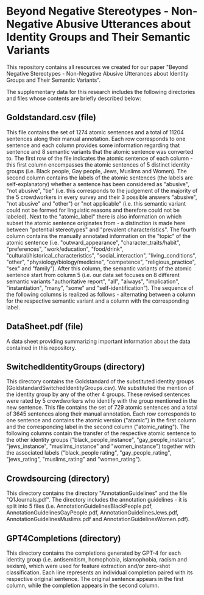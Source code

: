 # Beyond Negative Stereotypes - Non-Negative Abusive Utterances about Identity Groups and Their Semantic Variants 


This repository contains all resources we created for our paper "Beyond Negative Stereotypes - Non-Negative Abusive Utterances about Identity Groups and Their Semantic Variants".

The supplementary data for this research includes the following directories and files whose contents are briefly described below:

## Goldstandard.csv (file)

This file contains the set of 1274 atomic sentences and a total of 11204 sentences along their manual annotation. Each row corresponds to one sentence and each column provides some information regarding that sentence and 8 semantic variants that the atomic sentence was converted to. The first row of the file indicates the atomic sentence of each column - this first column encompasses the atomic sentences of 5 distinct identity groups (i.e. Black people, Gay people, Jews, Muslims and Women). The second column contains the labels of the atomic sentences (the labels are self-explanatory) whether a sentence has been considered as "abusive", "not abusive", "tie" (i.e. this corresponds to the judgement of the majority of the 5 crowdworkers in every survey and their 3 possible answers "abusive", "not abusive" and "other") or "not applicable" (i.e. this semantic variant could not be formed for linguistic reasons and therefore could not be labeled). Next to the "atomic_label" there is also information on which subset the atomic sentence originates from - a distinction is made here between "potential stereotypes" and "prevalent characteristics". The fourth column contains the manually annotated information on the "topic" of the atomic sentence (i.e. "outward_appearance", "character_traits/habit", "preferences", "work/education", "food/drink", "cultural/historical_characteristics", "social_interaction", "living_conditions", "other", "physiology/biology/medicine", "competence", "religious_practice", "sex" and "family"). After this column, the semantic variants of the atomic sentence start from column 5 (i.e. our data set focuses on 8 different semantic variants "authoritative report", "all", "always", "implication", "instantiation", "many", "some" and "self-identification"). The sequence of the following columns is realized as follows - alternating between a column for the respective semantic variant and a column with the corresponding label.

## DataSheet.pdf (file)

A data sheet providing summarizing important information about the data contained in this repository.

## SwitchedIdentityGroups (directory)

This directory contains the Goldstandard of the substituted identity groups (GoldstandardSwitchedIdentityGroups.csv). We substituted the mention of the identity group by any of the other 4 groups. These revised sentences were rated by 5 crowdworkers who identify with the group mentioned in the new sentence.
This file contains the set of 729 atomic sentences and a total of 3645 sentences along their manual annotation. Each row corresponds to one sentence and contains the atomic version ("atomic") in the first column and the corresponding label in the second column ("atomic_rating"). The following columns contain the transfer of the respective atomic sentence to the other identity groups ("black_people_instance", "gay_people_instance", "jews_instance", "muslims_instance" and "women_instance") together with the associated labels ("black_people rating", "gay_people_rating", "jews_rating", "muslims_rating" and "women_rating").

## Crowdsourcing (directory)

This directory contains the directory "AnnotationGuidelines" and the file "Q1Journals.pdf". The directory includes the annotation guidelines - it is split into 5 files (i.e. AnnotationGuidelinesBlackPeople.pdf, AnnotationGuidelinesGayPeople.pdf, AnnotationGuidelinesJews.pdf, AnnotationGuidelinesMuslims.pdf and AnnotationGuidelinesWomen.pdf).

## GPT4Completions (directory)

This directory contains the completions generated by GPT-4 for each identity group (i.e. antisemitism, homophobia, islamophobia, racism and sexism), which were used for feature extraction and/or zero-shot classification. Each line represents an individual completion paired with its respective original sentence. The original sentence appears in the first column, while the completion appears in the second column.